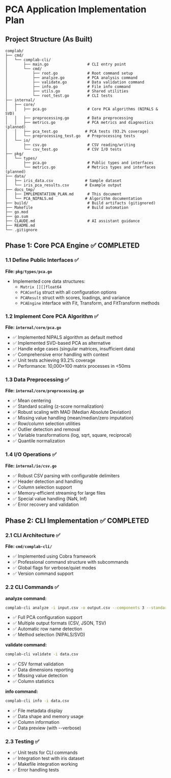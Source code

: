 # PCA Application Implementation Plan

## Project Structure (As Built)

```
complab/
├── cmd/
│   └── complab-cli/
│       ├── main.go                 # CLI entry point
│       └── cmd/
│           ├── root.go             # Root command setup
│           ├── analyze.go          # PCA analysis command
│           ├── validate.go         # Data validation command
│           ├── info.go             # File info command
│           ├── utils.go            # Shared utilities
│           └── root_test.go        # CLI tests
├── internal/
│   ├── core/
│   │   ├── pca.go                  # Core PCA algorithms (NIPALS & SVD)
│   │   ├── preprocessing.go        # Data preprocessing
│   │   ├── metrics.go              # PCA metrics and diagnostics (planned)
│   │   ├── pca_test.go            # PCA tests (93.2% coverage)
│   │   └── preprocessing_test.go   # Preprocessing tests
│   └── io/
│       ├── csv.go                  # CSV reading/writing
│       └── csv_test.go             # CSV I/O tests
├── pkg/
│   └── types/
│       ├── pca.go                  # Public types and interfaces
│       └── metrics.go              # Metrics types and interfaces (planned)
├── data/
│   ├── iris_data.csv              # Sample dataset
│   └── iris_pca_results.csv       # Example output
├── docs_tmp/
│   ├── IMPLEMENTATION_PLAN.md      # This document
│   └── PCA_NIPALS.md              # Algorithm documentation
├── build/                          # Build artifacts (gitignored)
├── Makefile                        # Build automation
├── go.mod
├── go.sum
├── CLAUDE.md                       # AI assistant guidance
├── README.md
└── .gitignore
```

## Phase 1: Core PCA Engine ✅ COMPLETED

### 1.1 Define Public Interfaces ✅

**File: `pkg/types/pca.go`**
- Implemented core data structures:
  - `Matrix [][]float64`
  - `PCAConfig` struct with all configuration options
  - `PCAResult` struct with scores, loadings, and variance
  - `PCAEngine` interface with Fit, Transform, and FitTransform methods

### 1.2 Implement Core PCA Algorithm ✅

**File: `internal/core/pca.go`**
- ✅ Implemented NIPALS algorithm as default method
- ✅ Implemented SVD-based PCA as alternative
- ✅ Handle edge cases (singular matrices, insufficient data)
- ✅ Comprehensive error handling with context
- ✅ Unit tests achieving 93.2% coverage
- ✅ Performance: 10,000×100 matrix processes in <50ms

### 1.3 Data Preprocessing ✅

**File: `internal/core/preprocessing.go`**
- ✅ Mean centering
- ✅ Standard scaling (z-score normalization)
- ✅ Robust scaling with MAD (Median Absolute Deviation)
- ✅ Missing value handling (mean/median/zero imputation)
- ✅ Row/column selection utilities
- ✅ Outlier detection and removal
- ✅ Variable transformations (log, sqrt, square, reciprocal)
- ✅ Quantile normalization

### 1.4 I/O Operations ✅

**File: `internal/io/csv.go`**
- ✅ Robust CSV parsing with configurable delimiters
- ✅ Header detection and handling
- ✅ Column selection support
- ✅ Memory-efficient streaming for large files
- ✅ Special value handling (NaN, Inf)
- ✅ Error recovery and validation

## Phase 2: CLI Implementation ✅ COMPLETED

### 2.1 CLI Architecture ✅

**File: `cmd/complab-cli/`**
- ✅ Implemented using Cobra framework
- ✅ Professional command structure with subcommands
- ✅ Global flags for verbose/quiet modes
- ✅ Version command support

### 2.2 CLI Commands ✅

**analyze command:**
```bash
complab-cli analyze -i input.csv -o output.csv --components 3 --standard-scale
```
- ✅ Full PCA configuration support
- ✅ Multiple output formats (CSV, JSON, TSV)
- ✅ Automatic row name detection
- ✅ Method selection (NIPALS/SVD)

**validate command:**
```bash
complab-cli validate -i data.csv
```
- ✅ CSV format validation
- ✅ Data dimensions reporting
- ✅ Missing value detection
- ✅ Column statistics

**info command:**
```bash
complab-cli info -i data.csv
```
- ✅ File metadata display
- ✅ Data shape and memory usage
- ✅ Column information
- ✅ Data preview (with --verbose)

### 2.3 Testing ✅

- ✅ Unit tests for CLI commands
- ✅ Integration test with iris dataset
- ✅ Makefile integration working
- ✅ Error handling tests

